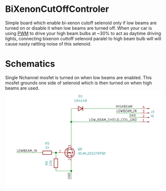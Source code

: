 # BiXenonCutOffControler
Simple board which enable bi-xenon cutoff selenoid only if low beams are turned on or disable it when low beams are turned off. When your car is using [PWM](https://en.wikipedia.org/wiki/Pulse-width_modulation) to drive your high beam bulbs at ~30% to act as daytime driving lights, connecting bixenon cuttoff selenoid paralel to high beam bulb will 
will cause nasty rattling noise of this selenoid. 

# Schematics
Single Nchannel mosfet is turned on when low beams are enabled. This mosfet grounds one side of selenoid which is then turned on when high beams are used.
<img src="https://raw.githubusercontent.com/tomaskovacik/BiXenonCutOffControler/main/schematics.png" />
